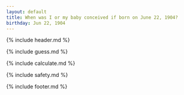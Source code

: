 ```yaml
---
layout: default
title: When was I or my baby conceived if born on June 22, 1904?
birthday: Jun 22, 1904
---
```


{% include header.md %}

{% include guess.md %}

{% include calculate.md %}

{% include safety.md %}

{% include footer.md %}



